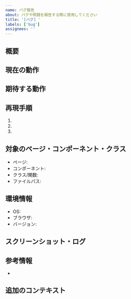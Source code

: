 ```yaml
---
name: バグ報告
about: バグや問題を報告する際に使用してください
title: '[バグ] '
labels: ['bug']
assignees: ''
---
```


## 概要
<!-- バグの概要を簡潔に記述してください -->

## 現在の動作
<!-- 現在起きている問題について詳しく記述してください -->

## 期待する動作
<!-- 正常に動作した場合の期待する結果を記述してください -->

## 再現手順
<!-- バグを再現するための手順を番号付きで記述してください -->
1. 
2. 
3. 

## 対象のページ・コンポーネント・クラス
<!-- 問題が発生している箇所を具体的に記述してください -->
- ページ: 
- コンポーネント: 
- クラス/関数: 
- ファイルパス: 

## 環境情報
- OS: 
- ブラウザ: 
- バージョン: 

## スクリーンショット・ログ
<!-- 可能であれば、スクリーンショットやエラーログを添付してください -->

## 参考情報
<!-- 関連する記事、ドキュメント、同様の問題などがあれば記載してください -->
- 

## 追加のコンテキスト
<!-- その他、このバグに関する追加情報があれば記述してください -->